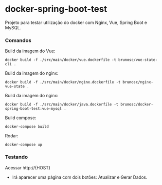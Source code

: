 # docker-spring-boot-test
Projeto para testar utilização do docker com Nginx, Vue, Spring Boot e MySQL.

### Comandos
Build da imagem do Vue:
```
docker build -f ./src/main/docker/vue.dockerfile -t brunosc/vue-state-cli .
```

Build da imagem do nginx:
```
docker build -f ./src/main/docker/nginx.dockerfile -t brunosc/nginx-vue-state .
```

Build da imagem do nginx:
```
docker build -f ./src/main/docker/java.dockerfile -t brunosc/docker-spring-boot-test:vue-mysql .
```


Build compose:
```
docker-compose build
```

Rodar:
```
docker-compose up
```

### Testando
Acessar http://{HOST}
* Irá aparecer uma página com dois botões: Atualizar e Gerar Dados.